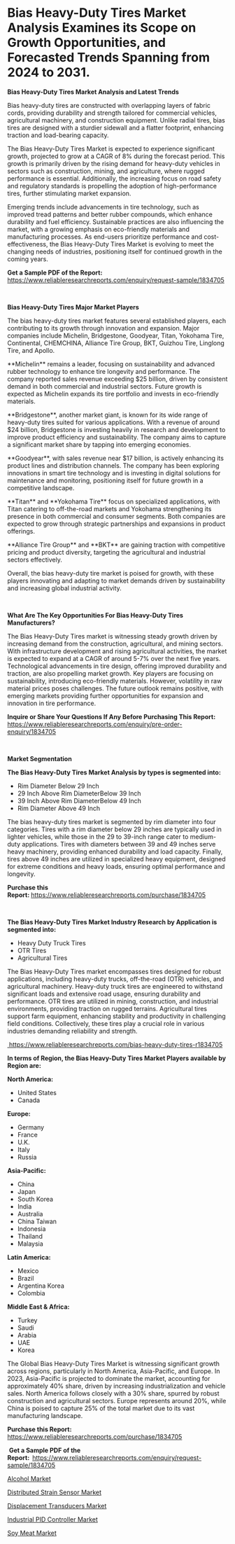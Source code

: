 <p><h1>Bias Heavy-Duty Tires Market Analysis Examines its Scope on Growth Opportunities, and Forecasted Trends Spanning from 2024 to 2031.</h1></p><p><strong>Bias Heavy-Duty Tires Market Analysis and Latest Trends</strong></p>
<p><p>Bias heavy-duty tires are constructed with overlapping layers of fabric cords, providing durability and strength tailored for commercial vehicles, agricultural machinery, and construction equipment. Unlike radial tires, bias tires are designed with a sturdier sidewall and a flatter footprint, enhancing traction and load-bearing capacity. </p><p>The Bias Heavy-Duty Tires Market is expected to experience significant growth, projected to grow at a CAGR of 8% during the forecast period. This growth is primarily driven by the rising demand for heavy-duty vehicles in sectors such as construction, mining, and agriculture, where rugged performance is essential. Additionally, the increasing focus on road safety and regulatory standards is propelling the adoption of high-performance tires, further stimulating market expansion.</p><p>Emerging trends include advancements in tire technology, such as improved tread patterns and better rubber compounds, which enhance durability and fuel efficiency. Sustainable practices are also influencing the market, with a growing emphasis on eco-friendly materials and manufacturing processes. As end-users prioritize performance and cost-effectiveness, the Bias Heavy-Duty Tires Market is evolving to meet the changing needs of industries, positioning itself for continued growth in the coming years.</p></p>
<p><strong>Get a Sample PDF of the Report:&nbsp;</strong> <a href="https://www.reliableresearchreports.com/enquiry/request-sample/1834705?utm_campaign=1616&utm_medium=2&utm_source=Github&utm_content=ia&utm_term=19102024&utm_id=bias-heavy-duty-tires">https://www.reliableresearchreports.com/enquiry/request-sample/1834705</a></p>
<p>&nbsp;</p>
<p><strong>Bias Heavy-Duty Tires Major Market Players</strong></p>
<p><p>The bias heavy-duty tires market features several established players, each contributing to its growth through innovation and expansion. Major companies include Michelin, Bridgestone, Goodyear, Titan, Yokohama Tire, Continental, CHEMCHINA, Alliance Tire Group, BKT, Guizhou Tire, Linglong Tire, and Apollo.</p><p>**Michelin** remains a leader, focusing on sustainability and advanced rubber technology to enhance tire longevity and performance. The company reported sales revenue exceeding $25 billion, driven by consistent demand in both commercial and industrial sectors. Future growth is expected as Michelin expands its tire portfolio and invests in eco-friendly materials.</p><p>**Bridgestone**, another market giant, is known for its wide range of heavy-duty tires suited for various applications. With a revenue of around $24 billion, Bridgestone is investing heavily in research and development to improve product efficiency and sustainability. The company aims to capture a significant market share by tapping into emerging economies.</p><p>**Goodyear**, with sales revenue near $17 billion, is actively enhancing its product lines and distribution channels. The company has been exploring innovations in smart tire technology and is investing in digital solutions for maintenance and monitoring, positioning itself for future growth in a competitive landscape.</p><p>**Titan** and **Yokohama Tire** focus on specialized applications, with Titan catering to off-the-road markets and Yokohama strengthening its presence in both commercial and consumer segments. Both companies are expected to grow through strategic partnerships and expansions in product offerings.</p><p>**Alliance Tire Group** and **BKT** are gaining traction with competitive pricing and product diversity, targeting the agricultural and industrial sectors effectively.</p><p>Overall, the bias heavy-duty tire market is poised for growth, with these players innovating and adapting to market demands driven by sustainability and increasing global industrial activity.</p></p>
<p>&nbsp;</p>
<p><strong>What Are The Key Opportunities For Bias Heavy-Duty Tires Manufacturers?</strong></p>
<p><p>The Bias Heavy-Duty Tires market is witnessing steady growth driven by increasing demand from the construction, agricultural, and mining sectors. With infrastructure development and rising agricultural activities, the market is expected to expand at a CAGR of around 5-7% over the next five years. Technological advancements in tire design, offering improved durability and traction, are also propelling market growth. Key players are focusing on sustainability, introducing eco-friendly materials. However, volatility in raw material prices poses challenges. The future outlook remains positive, with emerging markets providing further opportunities for expansion and innovation in tire performance.</p></p>
<p><strong>Inquire or Share Your Questions If Any Before Purchasing This Report:</strong> <a href="https://www.reliableresearchreports.com/enquiry/pre-order-enquiry/1834705?utm_campaign=1616&utm_medium=2&utm_source=Github&utm_content=ia&utm_term=19102024&utm_id=bias-heavy-duty-tires">https://www.reliableresearchreports.com/enquiry/pre-order-enquiry/1834705</a></p>
<p>&nbsp;</p>
<p><strong>Market Segmentation</strong></p>
<p><strong>The Bias Heavy-Duty Tires Market Analysis by types is segmented into:</strong></p>
<p><ul><li>Rim Diameter Below 29 Inch</li><li>29 Inch Above Rim DiameterBelow 39 Inch</li><li>39 Inch Above Rim DiameterBelow 49 Inch</li><li>Rim Diameter Above 49 Inch</li></ul></p>
<p><p>The bias heavy-duty tires market is segmented by rim diameter into four categories. Tires with a rim diameter below 29 inches are typically used in lighter vehicles, while those in the 29 to 39-inch range cater to medium-duty applications. Tires with diameters between 39 and 49 inches serve heavy machinery, providing enhanced durability and load capacity. Finally, tires above 49 inches are utilized in specialized heavy equipment, designed for extreme conditions and heavy loads, ensuring optimal performance and longevity.</p></p>
<p><strong>Purchase this Report:&nbsp;</strong><a href="https://www.reliableresearchreports.com/purchase/1834705?utm_campaign=1616&utm_medium=2&utm_source=Github&utm_content=ia&utm_term=19102024&utm_id=bias-heavy-duty-tires">https://www.reliableresearchreports.com/purchase/1834705</a></p>
<p>&nbsp;</p>
<p><strong>The Bias Heavy-Duty Tires Market Industry Research by Application is segmented into:</strong></p>
<p><ul><li>Heavy Duty Truck Tires</li><li>OTR Tires</li><li>Agricultural Tires</li></ul></p>
<p><p>The Bias Heavy-Duty Tires market encompasses tires designed for robust applications, including heavy-duty trucks, off-the-road (OTR) vehicles, and agricultural machinery. Heavy-duty truck tires are engineered to withstand significant loads and extensive road usage, ensuring durability and performance. OTR tires are utilized in mining, construction, and industrial environments, providing traction on rugged terrains. Agricultural tires support farm equipment, enhancing stability and productivity in challenging field conditions. Collectively, these tires play a crucial role in various industries demanding reliability and strength.</p></p>
<p><a href="https://www.reliableresearchreports.com/bias-heavy-duty-tires-r1834705?utm_campaign=1616&utm_medium=2&utm_source=Github&utm_content=ia&utm_term=19102024&utm_id=bias-heavy-duty-tires">&nbsp;https://www.reliableresearchreports.com/bias-heavy-duty-tires-r1834705</a></p>
<p><strong>In terms of Region, the Bias Heavy-Duty Tires Market Players available by Region are:</strong></p>
<p>
    <p> <strong> North America: </strong>
        <ul>
            <li>United States</li>
            <li>Canada</li>
        </ul>
        </p> 
    <p> <strong> Europe: </strong>
        <ul>
            <li>Germany</li>
            <li>France</li>
            <li>U.K.</li>
            <li>Italy</li>
            <li>Russia</li>
        </ul>
        </p> 
    <p> <strong> Asia-Pacific: </strong>
        <ul>
            <li>China</li>
            <li>Japan</li>
            <li>South Korea</li>
            <li>India</li>
            <li>Australia</li>
            <li>China Taiwan</li>
            <li>Indonesia</li>
            <li>Thailand</li>
            <li>Malaysia</li>
        </ul>
        </p> 
    <p> <strong> Latin America: </strong>
        <ul>
            <li>Mexico</li>
            <li>Brazil</li>
            <li>Argentina Korea</li>
            <li>Colombia</li>
        </ul>
        </p> 
    <p> <strong> Middle East & Africa: </strong>
        <ul>
            <li>Turkey</li>
            <li>Saudi</li>
            <li>Arabia</li>
            <li>UAE</li>
            <li>Korea</li>
        </ul>
    </p>
    </p>
<p><p>The Global Bias Heavy-Duty Tires Market is witnessing significant growth across regions, particularly in North America, Asia-Pacific, and Europe. In 2023, Asia-Pacific is projected to dominate the market, accounting for approximately 40% share, driven by increasing industrialization and vehicle sales. North America follows closely with a 30% share, spurred by robust construction and agricultural sectors. Europe represents around 20%, while China is poised to capture 25% of the total market due to its vast manufacturing landscape.</p></p>
<p><strong>Purchase this Report: </strong><a href="https://www.reliableresearchreports.com/purchase/1834705?utm_campaign=1616&utm_medium=2&utm_source=Github&utm_content=ia&utm_term=19102024&utm_id=bias-heavy-duty-tires">https://www.reliableresearchreports.com/purchase/1834705</a></p>
<p>&nbsp;<strong>Get a Sample PDF of the Report:&nbsp;&nbsp;</strong><a href="https://www.reliableresearchreports.com/enquiry/request-sample/1834705?utm_campaign=1616&utm_medium=2&utm_source=Github&utm_content=ia&utm_term=19102024&utm_id=bias-heavy-duty-tires">https://www.reliableresearchreports.com/enquiry/request-sample/1834705</a></p>
<p><strong></strong></p>
<p><p><a href="https://www.linkedin.com/pulse/alcohol-market-segmentation-geographical-regions-forcast-ac6ye?utm_campaign=1616&utm_medium=2&utm_source=Github&utm_content=ia&utm_term=19102024&utm_id=bias-heavy-duty-tires">Alcohol Market</a></p><p><a href="https://www.linkedin.com/pulse/distributed-strain-sensor-market-trends-growth-outlook-2024-wbcrf?utm_campaign=1616&utm_medium=2&utm_source=Github&utm_content=ia&utm_term=19102024&utm_id=bias-heavy-duty-tires">Distributed Strain Sensor Market</a></p><p><a href="https://www.linkedin.com/pulse/global-displacement-transducers-nexus-sector-confluences-regional-dbbbf?utm_campaign=1616&utm_medium=2&utm_source=Github&utm_content=ia&utm_term=19102024&utm_id=bias-heavy-duty-tires">Displacement Transducers Market</a></p><p><a href="https://www.linkedin.com/pulse/industrial-pid-controller-market-revolution-2024-2031-trends-2mtff?utm_campaign=1616&utm_medium=2&utm_source=Github&utm_content=ia&utm_term=19102024&utm_id=bias-heavy-duty-tires">Industrial PID Controller Market</a></p><p><a href="https://www.linkedin.com/pulse/market-insights-global-soy-meat-forecast-innovation-trends-khv4e?utm_campaign=1616&utm_medium=2&utm_source=Github&utm_content=ia&utm_term=19102024&utm_id=bias-heavy-duty-tires">Soy Meat Market</a></p></p>